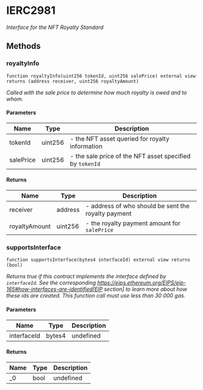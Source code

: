 # IERC2981







*Interface for the NFT Royalty Standard*

## Methods

### royaltyInfo

```solidity
function royaltyInfo(uint256 tokenId, uint256 salePrice) external view returns (address receiver, uint256 royaltyAmount)
```



*Called with the sale price to determine how much royalty is owed and to whom.*

#### Parameters

| Name | Type | Description |
|---|---|---|
| tokenId | uint256 | - the NFT asset queried for royalty information
| salePrice | uint256 | - the sale price of the NFT asset specified by `tokenId`

#### Returns

| Name | Type | Description |
|---|---|---|
| receiver | address | - address of who should be sent the royalty payment
| royaltyAmount | uint256 | - the royalty payment amount for `salePrice`

### supportsInterface

```solidity
function supportsInterface(bytes4 interfaceId) external view returns (bool)
```



*Returns true if this contract implements the interface defined by `interfaceId`. See the corresponding https://eips.ethereum.org/EIPS/eip-165#how-interfaces-are-identified[EIP section] to learn more about how these ids are created. This function call must use less than 30 000 gas.*

#### Parameters

| Name | Type | Description |
|---|---|---|
| interfaceId | bytes4 | undefined

#### Returns

| Name | Type | Description |
|---|---|---|
| _0 | bool | undefined




